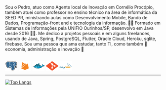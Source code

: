 Sou o Pedro, atuo como Agente local de Inovação em Cornélio Procópio, também atuei como professor no ensino técnico na área de informática da SEED PR, ministrando aulas como Desenvolvimento Mobile, Bando de Dados, Programação-front and e tecnologia da informação. :man_teacher:
Formado em Sistemas de Informações pela UNIFIO Ourinhos/SP, desenvolvo em Java desde 2016 :man_technologist:. 
Me dedico a projetos pessoais e em alguns freelances, usando de Java, Spring, PostgreSQL, Flutter, Oracle Cloud, Heroku, sqlite, firebase.
Sou uma pessoa que ama estudar, tanto TI, como também 💸 economia, administração e inovação :satellite:

<div style="display: inline-block"><br>
  <img align="center" alt="PostgreSQL" height="30" width="40" src="https://github.com/devicons/devicon/blob/master/icons/postgresql/postgresql-original.svg">
  <img align="center" alt="Firebase" height="30" width="40" src="https://raw.githubusercontent.com/devicons/devicon/master/icons/firebase/firebase-plain.svg">
  <img align="center" alt="Docker" height="30" width="40" src="https://raw.githubusercontent.com/devicons/devicon/master/icons/docker/docker-original.svg">
  <img align="center" alt="Git" height="30" width="40" src="https://raw.githubusercontent.com/devicons/devicon/master/icons/git/git-original.svg">
  <img align="center" alt="Mysql" height="30" width="40" src="https://github.com/devicons/devicon/blob/master/icons/mysql/mysql-original-wordmark.svg">

</div>

<hr/>

[![Top Langs](https://github-readme-stats.vercel.app/api/top-langs/?username=pedro0509&layout=compact&hide_border=true&hide=css,html,scss,python&theme=dracula)](https://github.com/pedro0509/github-readme-stats)
<!--
**pedro0509/pedro0509** is a ✨ _special_ ✨ repository because its `README.md` (this file) appears on your GitHub profile.

Here are some ideas to get you started:

- 🔭 I’m currently working on ...
- 🌱 I’m currently learning ...
- 👯 I’m looking to collaborate on ...
- 🤔 I’m looking for help with ...
- 💬 Ask me about ...
- 📫 How to reach me: ...
- 😄 Pronouns: ...
- ⚡ Fun fact: ...
-->
